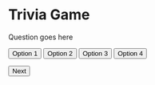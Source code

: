 <!DOCTYPE html>
<html>
<head>
    <title>Trivia Game</title>
</head>
<body>
    <div class="container">
        <h1>Trivia Game</h1>
        <div id="question-container">
            <p id="question">Question goes here</p>
        </div>
        <div id="options-container">
            <button class="option">Option 1</button>
            <button class="option">Option 2</button>
            <button class="option">Option 3</button>
            <button class="option">Option 4</button>
        </div>
        <p id="result"></p>
        <button id="next-button">Next</button>
    </div>
    <script>
        const questions = [
            {
                question: "What is the capital of France?",
                options: ["London", "Berlin", "Madrid", "Paris"],
                answer: "Paris"
            },
            {
                question: "Which planet is known as the Red Planet?",
                options: ["Mars", "Earth", "Venus", "Saturn"],
                answer: "Mars"
            },
            {
                question: "What is the largest mammal in the world?",
                options: ["Elephant", "Blue Whale", "Giraffe", "Hippopotamus"],
                answer: "Blue Whale"
            }
        ];

        let currentQuestion = 0;
        let score = 0;

        const questionElement = document.getElementById("question");
        const optionsContainer = document.getElementById("options-container");
        const resultElement = document.getElementById("result");
        const nextButton = document.getElementById("next-button");

        function displayQuestion() {
            questionElement.textContent = questions[currentQuestion].question;
            optionsContainer.innerHTML = "";
            
            questions[currentQuestion].options.forEach((option, index) => {
                const button = document.createElement("button");
                button.textContent = option;
                button.classList.add("option");
                button.addEventListener("click", () => checkAnswer(option));
                optionsContainer.appendChild(button);
            });
        }

        function checkAnswer(selectedOption) {
            if (selectedOption === questions[currentQuestion].answer) {
                resultElement.textContent = "Correct!";
                score++;
            } else {
                resultElement.textContent = "Wrong. The correct answer is: " + questions[currentQuestion].answer;
            }
            nextButton.style.display = "block";
            document.querySelectorAll(".option").forEach(option => {
                option.disabled = true;
            });
        }

        nextButton.addEventListener("click", () => {
            if (currentQuestion < questions.length - 1) {
                currentQuestion++;
                displayQuestion();
                resultElement.textContent = "";
                nextButton.style.display = "none";
                document.querySelectorAll(".option").forEach(option => {
                    option.disabled = false;
                });
            } else {
                displayResult();
            }
        });

        function displayResult() {
            questionElement.textContent = "Quiz Completed!";
            optionsContainer.innerHTML = `You scored ${score} out of ${questions.length}.`;
            resultElement.textContent = "";
            nextButton.style.display = "none";
        }

        displayQuestion();
    </script>
</body>
</html>
